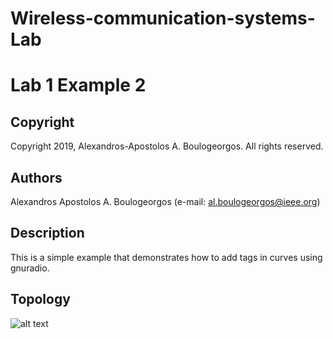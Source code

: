 # Wireless-communication-systems-Lab
# Lab 1 Example 2

## Copyright
Copyright 2019, Alexandros-Apostolos A. Boulogeorgos. All rights reserved.

## Authors
Alexandros Apostolos A. Boulogeorgos (e-mail: al.boulogeorgos@ieee.org)

## Description  
This is a simple example that demonstrates how to add tags in curves using gnuradio.

## Topology

![alt text](https://github.com/aboulogeorgos/Wireless-communication-systems-Lab/blob/master/Lab0/Example2/Example2.grc.png?raw=true)
